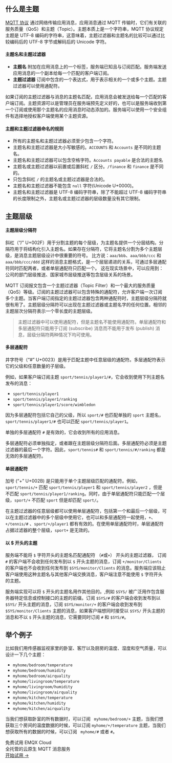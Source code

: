 ## 什么是主题

[MQTT 协议](https://www.emqx.com/zh/mqtt) 通过网络传输应用消息，应用消息通过 MQTT 传输时，它们有关联的服务质量（QoS）和主题（Topic）。主题本质上是一个字符串，MQTT 协议规定主题是 UTF-8 编码的字符串，这意味着，主题过滤器和主题名的比较可以通过比较编码后的 UTF-8 字节或解码后的 Unicode 字符。

#### 主题名和主题过滤器

- **主题名** 
  附加在应用消息上的一个标签，服务端已知且与订阅匹配。服务端发送应用消息的一个副本给每一个匹配的客户端订阅。
- **主题过滤器** 
  订阅中包含的一个表达式，用于表示相关的一个或多个主题。主题过滤器可以使用通配符。

如果订阅的主题过滤器与消息的主题名匹配，应用消息会被发送给每一个匹配的客户端订阅。主题资源可以是管理员在服务端预先定义好的，也可以是服务端收到第一个订阅或使用那个主题名的应用消息时动态添加的。服务端可以使用一个安全组件有选择地授权客户端使用某个主题资源。

#### 主题和主题过滤器命名的规则

- 所有的主题名和主题过滤器必须至少包含一个字符。
- 主题名和主题过滤器是大小写敏感的。`ACCOUNTS` 和 `Accounts` 是不同的主题名。
- 主题名和主题过滤器可以包含空格字符。`Accounts payable` 是合法的主题名
- 主题名或主题过滤器以前置或后置斜杠 `/` 区分。`/finance` 和 `finance` 是不同的。
- 只包含斜杠 `/` 的主题名或主题过滤器是合法的。
- 主题名和主题过滤器不能包含 `null` 字符(Unicode U+0000)。
- 主题名和主题过滤器是 UTF-8 编码字符串，除了不能超过 UTF-8 编码字符串的长度限制之外，主题名或主题过滤器的层级数量没有其它限制。

## 主题层级

#### 主题层级分隔符

斜杠（“/” U+002F）用于分割主题的每个层级，为主题名提供一个分层结构。分隔符用于将结构化引入主题名。如果存在分隔符，它将主题名分割为多个主题层级，是消息主题层级设计中很重要的符号。   比方说：`aaa/bbb`、`aaa/bbb/ccc` 和 `aaa/bbb/ccc/ddd` 这样的消息主题格式，是一个层层递进的关系，可通过多层通配符同时匹配两者，或者单层通配符只匹配一个。   这在现实场景中，可以应用到：公司的部门层级推送、国家城市层级推送等包含层级关系的场景。

MQTT 订阅报文包含一个主题过滤器（Topic Filter）和一个最大的服务质量（QoS）等级。订阅的主题过滤器可以包含特殊的通配符，允许客户端一次订阅多个主题。当客户端订阅指定的主题过滤器包含两种通配符时，主题层级分隔符就很有用了。主题层级分隔符可以出现在主题过滤器或主题名字的任何位置。相邻的主题层次分隔符表示一个零长度的主题层级。

> 主题过滤器中可以使用通配符，但是主题名不能使用通配符。单层通配符和多层通配符只能用于订阅 (subscribe) 消息而不能用于发布 (publish) 消息，层级分隔符两种情况下均可使用。

#### 多层通配符

井字符号（“\#” U+0023）是用于匹配主题中任意层级的通配符。多层通配符表示它的父级和任意数量的子层级。

例如，如果客户端订阅主题  `sport/tennis/player1/#`，它会收到使用下列主题名发布的消息：

- `sport/tennis/player1`
- `sport/tennis/player1/ranking`
- `sport/tennis/player1/score/wimbledon`

因为多层通配符包括它自己的父级，所以 `sport/#` 也匹配单独的 `sport` 主题名，`sport/tennis/player1/#` 也可以匹配 `sport/tennis/player1`。

单独的多层通配符 `#` 是有效的，它会收到所有的应用消息。

多层通配符必须单独指定，或者跟在主题层级分隔符后面。多层通配符必须是主题过滤器的最后一个字符。因此，`sport/tennis#` 和 `sport/tennis/#/ranking` 都是无效的多层通配符。

#### 单层通配符

加号 (“+” U+002B) 是只能用于单个主题层级匹配的通配符。例如，`sport/tennis/+` 匹配 `sport/tennis/player1` 和 `sport/tennis/player2` ，但是不匹配 `sport/tennis/player1/ranking`。同时，由于单层通配符只能匹配一个层级，`sport/+` 不匹配 `sport` 但是却匹配 `sport/`。

在主题过滤器的任意层级都可以使用单层通配符，包括第一个和最后一个层级，可以在主题过滤器中的多个层级中使用它，也可以和多层通配符一起使用，`+`、`+/tennis/#` 、`sport/+/player1`  都有有效的。在使用单层通配符时，单层通配符占据过滤器的整个层级，`sport+` 是无效的。

#### 以 \$ 开头的主题

服务端不能将 `$` 字符开头的主题名匹配通配符 （`#`或`+`） 开头的主题过滤器， 订阅 `#` 的客户端不会收到任何发布到以 `$` 开头主题的消息，订阅 `+/monitor/Clients` 的客户端也不会收到任何发布到 `$SYS/monitor/Clients` 的消息。服务端应该阻止客户端使用这种主题名与其他客户端交换消息，客户端注意不能使用 `$` 字符开头的主题。

服务端实现可以将 `$` 开头的主题名用作其他目的。,例如 `$SYS/` 被广泛用作包含服务器特定信息或控制接口的主题的前缀。订阅 `$SYS/#` 的客户端会收到发布到以 `$SYS/` 开头主题的消息，订阅 `$SYS/monitor/+` 的客户端会收到发布到 `$SYS/monitor/Clients` 主题的消息，如果客户端想同时接受以 `$SYS/` 开头主题的消息和不以 `$` 开头主题的消息，它需要同时订阅 `#` 和 `$SYS/#`。

## 举个例子

比如我们用传感器监视家里的卧室、客厅以及厨房的温度、湿度和空气质量，可以设计一下几个主题：

- `myhome/bedroom/temperature`
- `myhome/bedroom/humidity`
- `myhome/bedroom/airquality`
- `myhome/livingroom/temperature`
- `myhome/livingroom/humidity`
- `myhome/livingroom/airquality`
- `myhome/kitchen/temperature`
- `myhome/kitchen/humidity`
- `myhome/kitchen/airquality`

当我们想获取卧室的所有数据时，可以订阅 ` myhome/bedroom/+` 主题，当我们想获取三个房间的温度数据的时候，可以订阅 `myhome/+/temperature` 主题，当我们想获取所有的数据的时候，可以订阅 ` myhome/#` 或者 `#`。



<section class="promotion">
    <div>
        免费试用 EMQX Cloud
        <div class="is-size-14 is-text-normal has-text-weight-normal">全托管的云原生 MQTT 消息服务</div>
    </div>
    <a href="https://www.emqx.com/zh/signup?continue=https://cloud.emqx.com/console/deployments/0?oper=new" class="button is-gradient px-5">开始试用 →</a>
</section>
